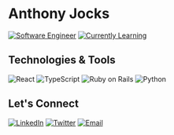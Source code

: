 # Anthony Jocks

[![Software Engineer](https://img.shields.io/badge/Software%20Engineer-007ACC?style=flat-square&logo=dev.to&logoColor=white)](https://github.com/AnthonyJocks)
[![Currently Learning](https://img.shields.io/badge/Learning-SvelteKit-FF3E00?style=flat-square&logo=svelte&logoColor=white)](https://github.com/AnthonyJocks)

## Technologies & Tools

![React](https://img.shields.io/badge/-React-61DAFB?style=flat-square&logo=react&logoColor=black)
![TypeScript](https://img.shields.io/badge/-TypeScript-3178C6?style=flat-square&logo=typescript&logoColor=white)
![Ruby on Rails](https://img.shields.io/badge/-Ruby%20on%20Rails-CC0000?style=flat-square&logo=ruby-on-rails&logoColor=white)
![Python](https://img.shields.io/badge/-Python-3776AB?style=flat-square&logo=python&logoColor=white)

## Let's Connect

[![LinkedIn](https://img.shields.io/badge/-LinkedIn-0A66C2?style=flat-square&logo=linkedin&logoColor=white)](https://www.linkedin.com/in/antjocks/)
[![Twitter](https://img.shields.io/badge/-Twitter-1DA1F2?style=flat-square&logo=twitter&logoColor=white)](https://twitter.com/antjocks)
[![Email](https://img.shields.io/badge/-Email-EA4335?style=flat-square&logo=gmail&logoColor=white)](mailto:ajocks@hey.com)
